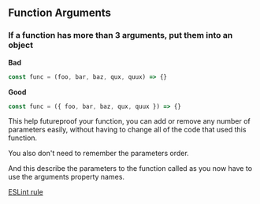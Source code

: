 ## Function Arguments

### If a function has more than 3 arguments, put them into an object
**Bad**
```js
const func = (foo, bar, baz, qux, quux) => {}
```
**Good**
```js
const func = ({ foo, bar, baz, qux, quux }) => {}
```
This help futureproof your function, you can add or remove any number of parameters easily, without having to change all of the code that used this function.

You also don't need to remember the parameters order.

And this describe the parameters to the function called as you now have to use the arguments property names.

[ESLint rule](https://eslint.org/docs/rules/max-params)
